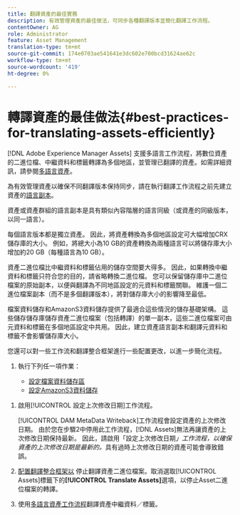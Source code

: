 ```yaml
---
title: 翻譯資產的最佳實務
description: 有效管理資產的最佳做法，可同步各種翻譯版本並簡化翻譯工作流程。
contentOwner: AG
role: Administrator
feature: Asset Management
translation-type: tm+mt
source-git-commit: 174e0703ae541641e3dc602e700bcd31624ae62c
workflow-type: tm+mt
source-wordcount: '419'
ht-degree: 0%

---
```



# 轉譯資產的最佳做法{#best-practices-for-translating-assets-efficiently}

[!DNL Adobe Experience Manager Assets] 支援多語言工作流程，將數位資產的二進位檔、中繼資料和標籤轉譯為多個地區，並管理已翻譯的資產。如需詳細資訊，請參閱[多語言資產](multilingual-assets.md)。

為有效管理資產以確保不同翻譯版本保持同步，請在執行翻譯工作流程之前先建立資產的[語言副本](preparing-assets-for-translation.md)。

資產或資產群組的語言副本是具有類似內容階層的語言同級（或資產的同級版本，以同一語言）。

每個語言版本都是獨立資產。 因此，將資產轉換為多個地區設定可大幅增加CRX儲存庫的大小。 例如，將總大小為10 GB的資產轉換為兩種語言可以將儲存庫大小增加約20 GB（每種語言為10 GB）。

資產二進位檔比中繼資料和標籤佔用的儲存空間要大得多。 因此，如果轉換中繼資料和標籤只符合您的目的，請省略轉換二進位檔。 您可以保留儲存庫中二進位檔案的原始副本，以便與翻譯為不同地區設定的元資料和標籤關聯。 維護一個二進位檔案副本（而不是多個翻譯版本），將對儲存庫大小的影響降至最低。

檔案資料儲存和AmazonS3資料儲存提供了最適合這些情況的儲存基礎架構。 這些儲存儲存庫儲存資產二進位檔案（包括轉譯）的單一副本，這些二進位檔案可由元資料和標籤在多個地區設定中共用。 因此，建立資產語言副本和翻譯元資料和標籤不會影響儲存庫大小。

您還可以對一些工作流和翻譯整合框架進行一些配置更改，以進一步簡化流程。

1. 執行下列任一項作業：

   * [設定檔案資料儲存區](/help/sites-deploying/data-store-config.md)
   * [設定AmazonS3資料儲存](/help/sites-deploying/data-store-config.md)

<!--
1. Disable the [DAM MetaData Write-back](/help/sites-administering/workflow-offloader.md#disable-offloading) workflow.

   As the name suggests, the [!UICONTROL DAM Metadata Writeback] workflow rewrites the metadata to the binary file. Because the metadata changes after translation, writing it back to the binary file generates a different binary for a language copy.

   >[!NOTE]
   >
   >Disabling the [!UICONTROL DAM MetaData Writeback] workflow turns off XMP metadata write-back on asset binaries. Consequently, future metadata changes are no longer be saved within the assets. Evaluate the consequences before disabling this workflow.
-->

1. 啟用[!UICONTROL 設定上次修改日期]工作流程。

   [!UICONTROL DAM MetaData Writeback]工作流程會設定資產的上次修改日期。 由於您在步驟2中停用此工作流程，[!DNL Assets]無法再讓資產的上次修改日期保持最新。 因此，請啟用「設定上次修改日期&#x200B;*」工作流程，以確保資產的上次修改日期是最新的。*&#x200B;具有過時上次修改日期的資產可能會導致錯誤。

1. [配置翻譯整合框架以](/help/sites-administering/tc-tic.md) 停止翻譯資產二進位檔案。取消選取[!UICONTROL Assets]標籤下的&#x200B;**[!UICONTROL Translate Assets]**&#x200B;選項，以停止Asset二進位檔案的轉譯。
1. 使用[多語言資產工作流程](multilingual-assets.md)翻譯資產中繼資料／標籤。
